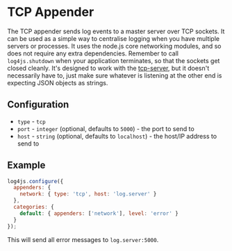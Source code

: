 # TCP Appender

The TCP appender sends log events to a master server over TCP sockets. It can be used as a simple way to centralise logging when you have multiple servers or processes. It uses the node.js core networking modules, and so does not require any extra dependencies. Remember to call `log4js.shutdown` when your application terminates, so that the sockets get closed cleanly. It's designed to work with the [tcp-server](tcp-server.md), but it doesn't necessarily have to, just make sure whatever is listening at the other end is expecting JSON objects as strings.

## Configuration

* `type` - `tcp`
* `port` - `integer` (optional, defaults to `5000`) - the port to send to
* `host` - `string` (optional, defaults to `localhost`) - the host/IP address to send to

## Example
```javascript
log4js.configure({
  appenders: {
    network: { type: 'tcp', host: 'log.server' }
  },
  categories: {
    default: { appenders: ['network'], level: 'error' }
  }
});
```
This will send all error messages to `log.server:5000`.

